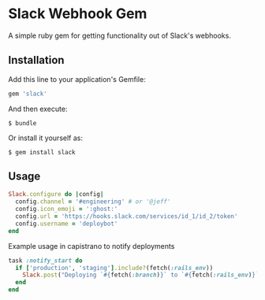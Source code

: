 # Slack Webhook Gem

A simple ruby gem for getting functionality out of Slack's webhooks.

## Installation

Add this line to your application's Gemfile:

```ruby
gem 'slack'
```

And then execute:

    $ bundle

Or install it yourself as:

    $ gem install slack

## Usage

```ruby
Slack.configure do |config|
  config.channel = '#engineering' # or '@jeff'
  config.icon_emoji = ':ghost:'
  config.url = 'https://hooks.slack.com/services/id_1/id_2/token'
  config.username = 'deploybot'
end
```

Example usage in capistrano to notify deployments

```ruby
task :notify_start do
  if ['production', 'staging'].include?(fetch(:rails_env))
    Slack.post("Deploying `#{fetch(:branch)}` to `#{fetch(:rails_env)}`")
  end
end
```
